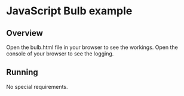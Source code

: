 # JavaScript Bulb example 

## Overview 
Open the bulb.html file in your browser to see the workings. 
Open the console of your browser to see the logging.

## Running
No special requirements.